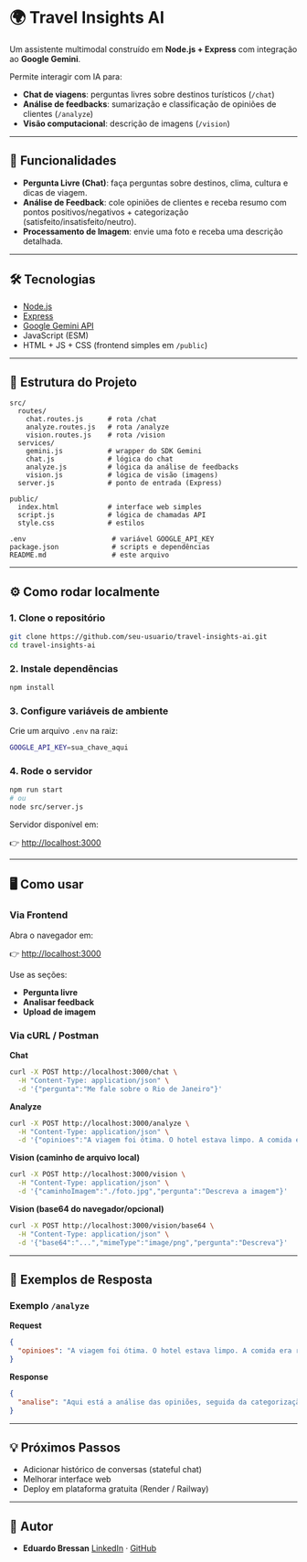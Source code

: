 # 🌍 Travel Insights AI

Um assistente multimodal construído em **Node.js + Express** com integração ao **Google Gemini**.

Permite interagir com IA para:

* **Chat de viagens**: perguntas livres sobre destinos turísticos (`/chat`)
* **Análise de feedbacks**: sumarização e classificação de opiniões de clientes (`/analyze`)
* **Visão computacional**: descrição de imagens (`/vision`)

---

## 🚀 Funcionalidades

* **Pergunta Livre (Chat)**: faça perguntas sobre destinos, clima, cultura e dicas de viagem.
* **Análise de Feedback**: cole opiniões de clientes e receba resumo com pontos positivos/negativos + categorização (satisfeito/insatisfeito/neutro).
* **Processamento de Imagem**: envie uma foto e receba uma descrição detalhada.

---

## 🛠️ Tecnologias

* [Node.js](https://nodejs.org/)
* [Express](https://expressjs.com/)
* [Google Gemini API](https://ai.google.dev/)
* JavaScript (ESM)
* HTML + JS + CSS (frontend simples em `/public`)

---

## 📂 Estrutura do Projeto

```text
src/
  routes/
    chat.routes.js      # rota /chat
    analyze.routes.js   # rota /analyze
    vision.routes.js    # rota /vision
  services/
    gemini.js           # wrapper do SDK Gemini
    chat.js             # lógica do chat
    analyze.js          # lógica da análise de feedbacks
    vision.js           # lógica de visão (imagens)
  server.js             # ponto de entrada (Express)

public/
  index.html            # interface web simples
  script.js             # lógica de chamadas API
  style.css             # estilos

.env                     # variável GOOGLE_API_KEY
package.json             # scripts e dependências
README.md                # este arquivo
```

---

## ⚙️ Como rodar localmente

### 1. Clone o repositório

```bash
git clone https://github.com/seu-usuario/travel-insights-ai.git
cd travel-insights-ai
```

### 2. Instale dependências

```bash
npm install
```

### 3. Configure variáveis de ambiente

Crie um arquivo `.env` na raiz:

```bash
GOOGLE_API_KEY=sua_chave_aqui
```

### 4. Rode o servidor

```bash
npm run start
# ou
node src/server.js
```

Servidor disponível em:

👉 [http://localhost:3000](http://localhost:3000)

---

## 🖥️ Como usar

### Via Frontend

Abra o navegador em:

👉 [http://localhost:3000](http://localhost:3000)

Use as seções:

* **Pergunta livre**
* **Analisar feedback**
* **Upload de imagem**

### Via cURL / Postman

**Chat**

```bash
curl -X POST http://localhost:3000/chat \
  -H "Content-Type: application/json" \
  -d '{"pergunta":"Me fale sobre o Rio de Janeiro"}'
```

**Analyze**

```bash
curl -X POST http://localhost:3000/analyze \
  -H "Content-Type: application/json" \
  -d '{"opinioes":"A viagem foi ótima. O hotel estava limpo. A comida era ruim. A cidade era linda."}'
```

**Vision (caminho de arquivo local)**

```bash
curl -X POST http://localhost:3000/vision \
  -H "Content-Type: application/json" \
  -d '{"caminhoImagem":"./foto.jpg","pergunta":"Descreva a imagem"}'
```

**Vision (base64 do navegador/opcional)**

```bash
curl -X POST http://localhost:3000/vision/base64 \
  -H "Content-Type: application/json" \
  -d '{"base64":"...","mimeType":"image/png","pergunta":"Descreva"}'
```

---

## 📸 Exemplos de Resposta

### Exemplo `/analyze`

**Request**

```json
{
  "opinioes": "A viagem foi ótima. O hotel estava limpo. A comida era ruim. A cidade era linda."
}
```

**Response**

```json
{
  "analise": "Aqui está a análise das opiniões, seguida da categorização:\n\n---\n\n**Resumo dos Pontos Positivos e Negativos:**\n\n*   **Pontos Positivos:**\n    *   A experiência geral da viagem foi considerada excelente (\"ótima\").\n    *   O hotel foi avaliado positivamente quanto à limpeza.\n    *   A cidade visitada foi elogiada por sua beleza.\n*   **Pontos Negativos:**\n    *   A qualidade da comida foi um ponto de insatisfação (\"ruim\").\n\n---\n\n**Categorização:**\n\n*Total de respostas: 4*\n\n*   **Satisfeitos:** 75% - 3 respostas\n*   **Insatisfeitos:** 25% - 1 resposta\n*   **Neutros:** 0% - 0 respostas"
}
```

---

## 💡 Próximos Passos

* Adicionar histórico de conversas (stateful chat)
* Melhorar interface web
* Deploy em plataforma gratuita (Render / Railway)

---

## 👤 Autor

* **Eduardo Bressan**
  [LinkedIn](https://www.linkedin.com/in/eduardobressan/) · [GitHub](https://github.com/Bressan1)

